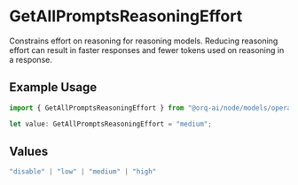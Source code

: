 # GetAllPromptsReasoningEffort

Constrains effort on reasoning for reasoning models. Reducing reasoning effort can result in faster responses and fewer tokens used on reasoning in a response.

## Example Usage

```typescript
import { GetAllPromptsReasoningEffort } from "@orq-ai/node/models/operations";

let value: GetAllPromptsReasoningEffort = "medium";
```

## Values

```typescript
"disable" | "low" | "medium" | "high"
```